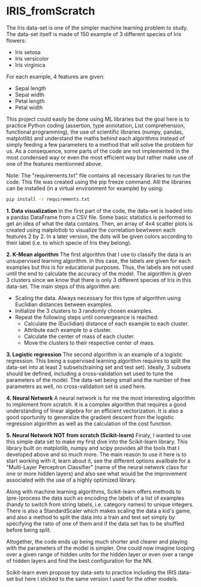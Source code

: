 # IRIS_fromScratch

The Iris data-set is one of the simpler machine learning problem to study.
The data-set itself is made of 150 example of 3 different species of Iris flowers:
  - Iris setosa
  - Iris versicolor
  - Iris virginica
  
 For each example, 4 features are given:
   - Sepal length
   - Sepal width
   - Petal length
   - Petal width
   
This project could easily be done using ML libraries but the goal here is to practice Python coding (assertion, type annotation, List comprehension, functional programming), the use of scientific libraries (numpy, pandas, matplotlib) and understand the maths behind each algorithms instead of simply feeding a few parameters to a method that will solve the problem for us.
As a consequence, some parts of the code are not implemented in the most condensed way or even the most efficient way but rather make use of one of the features mentionned above.

Note: The "requirements.txt" file contains all necessary libraries to run the code. This file was created using the pip freeze command. Alll the libraries can be installed (in a virtual environment for example) by using:

```bash
pip install -r requirements.txt
```

**1. Data visualization**
In the first part of the code, the data-set is loaded into a pandas DataFrame from a CSV file. Some basic statistics is performed to get an idea of what the data contains.
Then, an array of 4x4 scatter plots is created using matplotlob to visualize the correlation bewtween each features 2 by 2. In a later version, the dots will be given colors according to their label (i.e. to which specie of Iris they belong).

**2. K-Mean algorithm**
The first algorithm that I use to classify the data is an unsupervised learning algorithm. In this case, the labels are given for each examples but this is for educational purposes. Thus, the labels are not used until the end to calculate the accuracy of the model.
The algorithm is given 3 clusters since we know that there is only 3 different species of Iris in this data-set.
The main steps of this algorithm are:
 - Scaling the data. Always necessary for this type of algorithm using Euclidian distances between examples.
 - Initialize the 3 clusters to 3 randomly chosen examples.
 - Repeat the following steps until convergeance is reached:
   - Calculate the (Euclidian) distance of each example to each cluster.
   - Attribute each example to a cluster.
   - Calculate the center of mass of each cluster.
   - Move the clusters to their respective center of mass.

**3. Logistic regression**
The second algorithm is an example of a logistic regression. This being a supervised learning algorithm requires to split the data-set into at least 2 subsets(training set and test set). Ideally, 3 subsets should be defined, including a cross-validation set used to tune the parameters of the model. The data-set being small and the number of free parameters as well, no cross-validation set is used here.

**4. Neural Network**
A neural network is for me the most interesting algorithm to implement from scratch. It is a complex algorithm that requires a good understanding of linear algebra for an efficient vectorization. It is also a good oportunity to generalize the gradient descent from the logistic regression algorithm as well as the calculation of the cost function.

**5. Neural Network NOT from scratch (Scikit-learn)**
Finaly, I wanted to use this simple data set to make my first dive into the Scikit-learn library. This library built on matplotlib, numpy and scipy provides all the tools that I developed above and so much more. The main reason to use it here is to start working with it, learn about it, see the different options availbale for a "Multi-Layer Perceptron Classifier" (name of the neural network class for one or more hidden layers) and also see what would be the improvement associated with the use of a highly optimized library.

Along with machine learning algorithms, Scikit-learn offers methods to (pre-)process the data such as encoding the labels of a list of examples (handy to switch from string labels, i.e. category names) to unique integers. There is also a StandardScaler which makes scaling the data a kid's game, and also a method to split the data into a train and test set simply by specifying the ratio of one of them and if the data set has to be shuffled before being split.

Altogether, the code ends up being much shorter and clearer and playing with the parameters of the model is simpler. One could now imagine looping over a given range of hidden units for the hidden layer or even over a range of hidden layers and find the best configuration for the NN.

Scikit-learn even propose toy data-sets to practice including the IRIS data-set but here I sticked to the same version I used for the other models.

